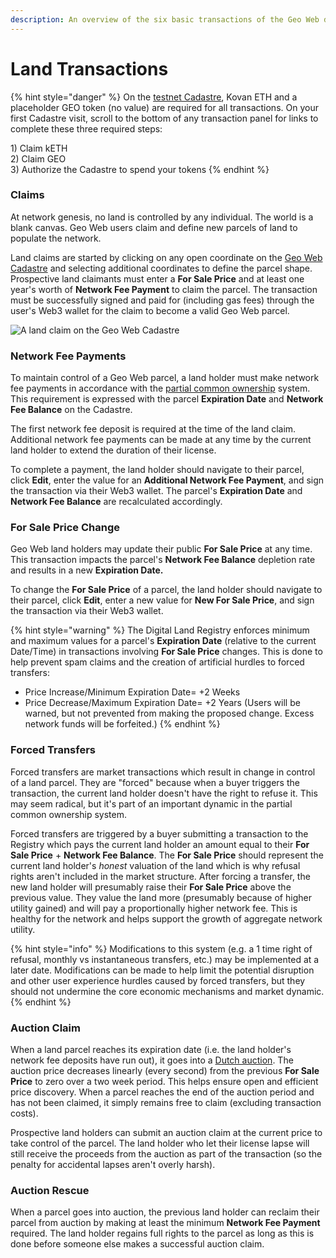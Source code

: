 ```yaml
---
description: An overview of the six basic transactions of the Geo Web digital land market.
---
```


# Land Transactions

{% hint style="danger" %}
On the [testnet Cadastre](https://geoweb.eth.link/), Kovan ETH and a placeholder GEO token \(no value\) are required for all transactions. On your first Cadastre visit, scroll to the bottom of any transaction panel for links to complete these three required steps:

1\) Claim kETH  
2\) Claim GEO  
3\) Authorize the Cadastre to spend your tokens
{% endhint %}

### Claims

At network genesis, no land is controlled by any individual. The world is a blank canvas. Geo Web users claim and define new parcels of land to populate the network. 

Land claims are started by clicking on any open coordinate on the [Geo Web Cadastre](cadastre.md) and selecting additional coordinates to define the parcel shape. Prospective land claimants must enter a **For Sale Price** and at least one year's worth of **Network Fee Payment** to claim the parcel. The transaction must be successfully signed and paid for \(including gas fees\) through the user's Web3 wallet for the claim to become a valid Geo Web parcel.

![A land claim on the Geo Web Cadastre](../.gitbook/assets/land-claim.gif)

### Network Fee Payments

To maintain control of a Geo Web parcel, a land holder must make network fee payments in accordance with the [partial common ownership](partial-common-ownership.md) system. This requirement is expressed with the parcel **Expiration Date** and **Network Fee Balance** on the Cadastre.

The first network fee deposit is required at the time of the land claim. Additional network fee payments can be made at any time by the current land holder to extend the duration of their license. 

To complete a payment, the land holder should navigate to their parcel, click **Edit**, enter the value for an **Additional Network Fee Payment**, and sign the transaction via their Web3 wallet. The parcel's **Expiration Date** and **Network Fee Balance** are recalculated accordingly.

### For Sale Price Change

Geo Web land holders may update their public **For Sale Price** at any time. This transaction impacts the parcel's **Network Fee Balance** depletion rate and results in a new **Expiration Date.**

To change the **For Sale Price** of a parcel, the land holder should navigate to their parcel, click **Edit**, enter a new value for **New For Sale Price**, and sign the transaction via their Web3 wallet.

{% hint style="warning" %}
The Digital Land Registry enforces minimum and maximum values for a parcel's **Expiration Date** \(relative to the current Date/Time\) in transactions involving **For Sale Price** changes. This is done to help prevent spam claims and the creation of artificial hurdles to forced transfers:

* Price Increase/Minimum Expiration Date= +2 Weeks
* Price Decrease/Maximum Expiration Date= +2 Years \(Users will be warned, but not prevented from making the proposed change. Excess network funds will be forfeited.\)
{% endhint %}

### Forced Transfers

Forced transfers are market transactions which result in change in control of a land parcel. They are "forced" because when a buyer triggers the transaction, the current land holder doesn't have the right to refuse it. This may seem radical, but it's part of an important dynamic in the partial common ownership system.

Forced transfers are triggered by a buyer submitting a transaction to the Registry which pays the current land holder an amount equal to their **For Sale Price** + **Network Fee Balance**. The **For Sale Price** should represent the current land holder's _honest_ valuation of the land which is why refusal rights aren't included in the market structure. After forcing a transfer, the new land holder will presumably raise their **For Sale Price** above the previous value. They value the land more \(presumably because of higher utility gained\) and will pay a proportionally higher network fee. This is healthy for the network and helps support the growth of aggregate network utility.

{% hint style="info" %}
Modifications to this system \(e.g. a 1 time right of refusal, monthly vs instantaneous transfers, etc.\) may be implemented at a later date. Modifications can be made to help limit the potential disruption and other user experience hurdles caused by forced transfers, but they should not undermine the core economic mechanisms and market dynamic.
{% endhint %}

### Auction Claim

When a land parcel reaches its expiration date \(i.e. the land holder's network fee deposits have run out\), it goes into a [Dutch auction](https://en.wikipedia.org/wiki/Dutch_auction). The auction price decreases linearly \(every second\) from the previous **For Sale Price** to zero over a two week period. This helps ensure open and efficient price discovery. When a parcel reaches the end of the auction period and has not been claimed, it simply remains free to claim \(excluding transaction costs\).

Prospective land holders can submit an auction claim at the current price to take control of the parcel. The land holder who let their license lapse will still receive the proceeds from the auction as part of the transaction \(so the penalty for accidental lapses aren't overly harsh\).

### Auction Rescue

When a parcel goes into auction, the previous land holder can reclaim their parcel from auction by making at least the minimum **Network Fee Payment** required. The land holder regains full rights to the parcel as long as this is done before someone else makes a successful auction claim.

